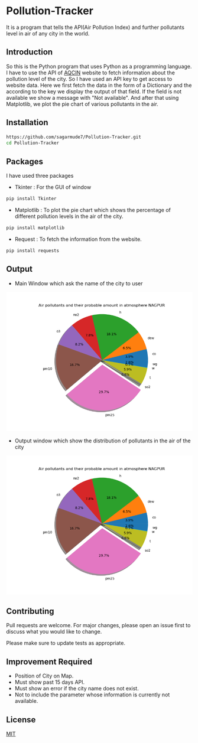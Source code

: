 # Pollution-Tracker

It is a program that tells the API(Air Pollution Index) and further pollutants level in air of any city in the world.

## Introduction
So this is the Python program that uses Python as a programming language. I have to use the API of [AQCIN](https://aqicn.org/city/all/) website to fetch information about the pollution level of the city. So I have used an API key to get access to website data. Here we first fetch the data in the form of a Dictionary and the according to the key we display the output of that field. If the field is not available we show a message with "Not available". And after that using Matplotlib, we plot the pie chart of various pollutants in the air.

## Installation
```bash
https://github.com/sagarmude7/Pollution-Tracker.git
cd Pollution-Tracker
```

## Packages

I have used three packages 
* Tkinter : For the GUI of window
```bash
pip install Tkinter
```
* Matplotlib : To plot the pie chart which shows the percentage of different pollution levels in the air of the city.
```bash
pip install matplotlib
```
* Request : To fetch the information from the website.
```bash
pip install requests
```



## Output
* Main Window which ask the name of the city to user

![Main Window](https://github.com/sagarmude7/Pollution-Tracker/blob/main/Output/Nagpur.png)
* Output window which show the distribution of pollutants in the air of the city

![Nagpur](https://github.com/sagarmude7/Pollution-Tracker/blob/main/Output/Nagpur.png)

## Contributing
Pull requests are welcome. For major changes, please open an issue first to discuss what you would like to change.

Please make sure to update tests as appropriate.

## Improvement Required
* Position of City on Map.
* Must show past 15 days API.
* Must show an error if the city name does not exist.
* Not to include the parameter whose information is currently not available.

## License
[MIT](https://github.com/sagarmude7/Pollution-Tracker/blob/main/LICENSE)

